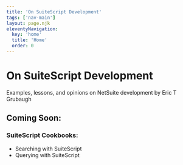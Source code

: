 ```yaml
---
title: 'On SuiteScript Development'
tags: ['nav-main']
layout: page.njk
eleventyNavigation:
  key: 'home'
  title: 'Home'
  order: 0
---
```

# On SuiteScript Development

Examples, lessons, and opinions on NetSuite development by Eric T Grubaugh

## Coming Soon:

### SuiteScript Cookbooks:

* Searching with SuiteScript
* Querying with SuiteScript
